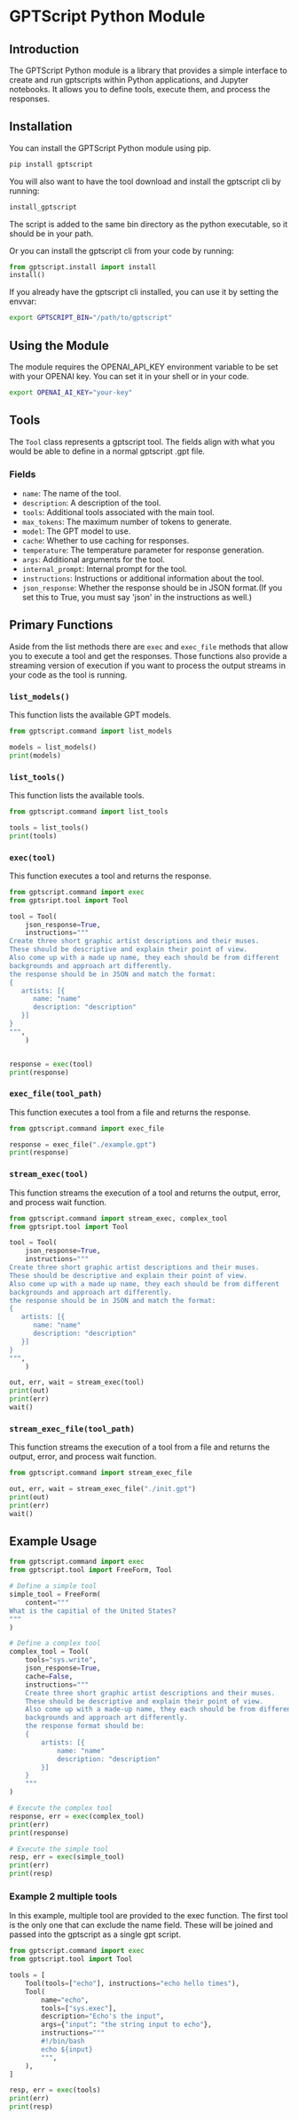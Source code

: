 # GPTScript Python Module

## Introduction

The GPTScript Python module is a library that provides a simple interface to create and run gptscripts within Python applications, and Jupyter notebooks. It allows you to define tools, execute them, and process the responses.

## Installation

You can install the GPTScript Python module using pip.

```bash
pip install gptscript
```

You will also want to have the tool download and install the gptscript cli by running:

```bash
install_gptscript
```

The script is added to the same bin directory as the python executable, so it should be in your path.

Or you can install the gptscript cli from your code by running:

```python
from gptscript.install import install
install()
```

If you already have the gptscript cli installed, you can use it by setting the envvar:

```bash
export GPTSCRIPT_BIN="/path/to/gptscript"
```

## Using the Module

The module requires the OPENAI_API_KEY environment variable to be set with your OPENAI key. You can set it in your shell or in your code.

```bash
export OPENAI_AI_KEY="your-key"
```

## Tools

The `Tool` class represents a gptscript tool. The fields align with what you would be able to define in a normal gptscript .gpt file.

### Fields

- `name`: The name of the tool.
- `description`: A description of the tool.
- `tools`: Additional tools associated with the main tool.
- `max_tokens`: The maximum number of tokens to generate.
- `model`: The GPT model to use.
- `cache`: Whether to use caching for responses.
- `temperature`: The temperature parameter for response generation.
- `args`: Additional arguments for the tool.
- `internal_prompt`: Internal prompt for the tool.
- `instructions`: Instructions or additional information about the tool.
- `json_response`: Whether the response should be in JSON format.(If you set this to True, you must say 'json' in the instructions as well.)

## Primary Functions

Aside from the list methods there are `exec` and `exec_file` methods that allow you to execute a tool and get the responses. Those functions also provide a streaming version of execution if you want to process the output streams in your code as the tool is running.

### `list_models()`

This function lists the available GPT models.

```python
from gptscript.command import list_models

models = list_models()
print(models)
```

### `list_tools()`

This function lists the available tools.

```python
from gptscript.command import list_tools

tools = list_tools()
print(tools)
```

### `exec(tool)`

This function executes a tool and returns the response.

```python
from gptscript.command import exec
from gptsript.tool import Tool

tool = Tool(
    json_response=True,
    instructions="""
Create three short graphic artist descriptions and their muses. 
These should be descriptive and explain their point of view.
Also come up with a made up name, they each should be from different
backgrounds and approach art differently.
the response should be in JSON and match the format:
{
   artists: [{
      name: "name"
      description: "description"
   }]
}
""",
    )


response = exec(tool)
print(response)
```

### `exec_file(tool_path)`

This function executes a tool from a file and returns the response.

```python
from gptscript.command import exec_file

response = exec_file("./example.gpt")
print(response)
```

### `stream_exec(tool)`

This function streams the execution of a tool and returns the output, error, and process wait function.

```python
from gptscript.command import stream_exec, complex_tool
from gptsript.tool import Tool

tool = Tool(
    json_response=True,
    instructions="""
Create three short graphic artist descriptions and their muses. 
These should be descriptive and explain their point of view.
Also come up with a made up name, they each should be from different
backgrounds and approach art differently.
the response should be in JSON and match the format:
{
   artists: [{
      name: "name"
      description: "description"
   }]
}
""",
    )

out, err, wait = stream_exec(tool)
print(out)
print(err)
wait()
```

### `stream_exec_file(tool_path)`

This function streams the execution of a tool from a file and returns the output, error, and process wait function.

```python
from gptscript.command import stream_exec_file

out, err, wait = stream_exec_file("./init.gpt")
print(out)
print(err)
wait()
```

## Example Usage

```python
from gptscript.command import exec
from gptscript.tool import FreeForm, Tool

# Define a simple tool
simple_tool = FreeForm(
    content="""
What is the capitial of the United States?
"""
)

# Define a complex tool
complex_tool = Tool(
    tools="sys.write",
    json_response=True,
    cache=False,
    instructions="""
    Create three short graphic artist descriptions and their muses.
    These should be descriptive and explain their point of view.
    Also come up with a made-up name, they each should be from different
    backgrounds and approach art differently.
    the response format should be:
    {
        artists: [{
            name: "name"
            description: "description"
        }]
    }
    """
)

# Execute the complex tool
response, err = exec(complex_tool)
print(err)
print(response)

# Execute the simple tool
resp, err = exec(simple_tool)
print(err)
print(resp)
```

### Example 2 multiple tools

In this example, multiple tool are provided to the exec function. The first tool is the only one that can exclude the name field. These will be joined and passed into the gptscript as a single gpt script.

```python
from gptscript.command import exec
from gptscript.tool import Tool

tools = [
    Tool(tools=["echo"], instructions="echo hello times"),
    Tool(
        name="echo",
        tools=["sys.exec"],
        description="Echo's the input",
        args={"input": "the string input to echo"},
        instructions="""
        #!/bin/bash
        echo ${input}
        """,
    ),
]

resp, err = exec(tools)
print(err)
print(resp)
```
